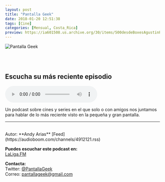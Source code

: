 ```yaml
---
layout: post
title: "Pantalla Geek"
date: 2018-01-20 12:51:38
tags: [Cine]
categories: [Mensual, Costa_Rica]
preview: https://ia601508.us.archive.org/30/items/500desdeBoxesAgustinPalmeiro/PantallaGeek300.png
---
```


![Pantalla Geek](https://ia601508.us.archive.org/30/items/500desdeBoxesAgustinPalmeiro/PantallaGeek500.png)

<br/>
<br/>

## Escucha su más reciente episodio

<!--reproductor-feed=https://audioboom.com/channels/4912121.rss-->
<!--reproductor-start-->
<audio id="audio" preload="auto" controls="" src="https://audioboom.com/posts/6808138.mp3?modified=1523805493&source=rss&stitched=1"></audio>
<!--reproductor-end-->

Un podcast sobre cines y series en el que solo o con amigos nos juntamos para hablar de lo más reciente visto en la pequeña y gran pantalla.

_ _ _
<br>
Autor: **Andy Arias**  
[Feed](https://audioboom.com/channels/4912121.rss)  


**Puedes escuchar este podcast en:**  
[LaLiga.FM](https://audioboom.com/channel/pantalla-geek)  


**Contacta:**  
Twitter: [@PantallaGeek](https://twitter.com/PantallaGeek)  
Correo: [pantallageek@gmail.com](mailto:pantallageek@gmail.com)  
